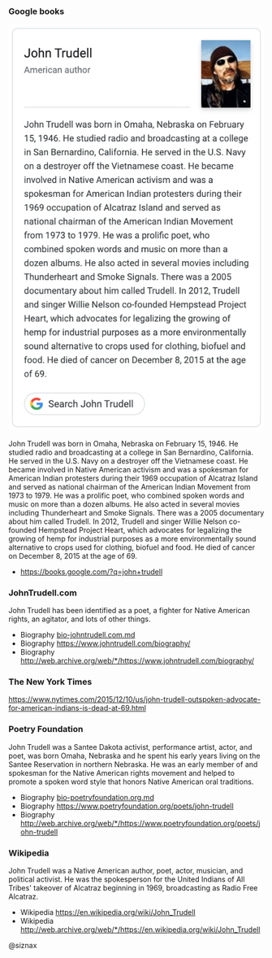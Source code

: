 ### Google books

![alt](bio-google-books.png)

John Trudell was born in Omaha, Nebraska on February 15, 1946. He
studied radio and broadcasting at a college in San Bernardino,
California. He served in the U.S. Navy on a destroyer off the
Vietnamese coast. He became involved in Native American activism and
was a spokesman for American Indian protesters during their 1969
occupation of Alcatraz Island and served as national chairman of the
American Indian Movement from 1973 to 1979. He was a prolific poet,
who combined spoken words and music on more than a dozen albums. He
also acted in several movies including Thunderheart and Smoke
Signals. There was a 2005 documentary about him called Trudell. In
2012, Trudell and singer Willie Nelson co-founded Hempstead Project
Heart, which advocates for legalizing the growing of hemp for
industrial purposes as a more environmentally sound alternative to
crops used for clothing, biofuel and food. He died of cancer on
December 8, 2015 at the age of 69.

* https://books.google.com/?q=john+trudell


### JohnTrudell.com

John Trudell has been identified as a poet, a fighter for Native
American rights, an agitator, and lots of other things.

* Biography [bio-johntrudell.com.md](bio-johntrudell.com.md)
* Biography https://www.johntrudell.com/biography/
* Biography http://web.archive.org/web/*/https://www.johntrudell.com/biography/


### The New York Times

https://www.nytimes.com/2015/12/10/us/john-trudell-outspoken-advocate-for-american-indians-is-dead-at-69.html


### Poetry Foundation

John Trudell was a Santee Dakota activist, performance artist, actor,
and poet, was born Omaha, Nebraska and he spent his early years living
on the Santee Reservation in northern Nebraska. He was an early member
of and spokesman for the Native American rights movement and helped to
promote a spoken word style that honors Native American oral
traditions. 

* Biography [bio-poetryfoundation.org.md](bio-poetryfoundation.org)
* Biography https://www.poetryfoundation.org/poets/john-trudell
* Biography http://web.archive.org/web/*/https://www.poetryfoundation.org/poets/john-trudell


### Wikipedia

John Trudell was a Native American author, poet, actor, musician, and
political activist. He was the spokesperson for the United Indians of
All Tribes' takeover of Alcatraz beginning in 1969, broadcasting as
Radio Free Alcatraz.

* Wikipedia https://en.wikipedia.org/wiki/John_Trudell
* Wikipedia http://web.archive.org/web/*/https://en.wikipedia.org/wiki/John_Trudell


@siznax
